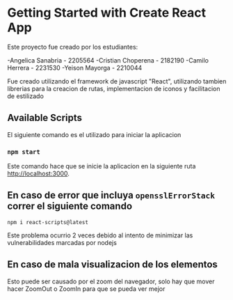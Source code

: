 # Getting Started with Create React App

Este proyecto fue creado por los estudiantes: 

-Angelica Sanabria - 2205564
-Cristian Choperena - 2182190
-Camilo Herrera - 2231530
-Yeison Mayorga - 2210044

Fue creado utilizando el framework de javascript "React", utilizando tambien librerias para la creacion de rutas, implementacion de iconos y facilitacion de estilizado

## Available Scripts

El siguiente comando es el utilizado para iniciar la aplicacion

### `npm start`

Este comando hace que se inicie la aplicacion en la siguiente ruta
[http://localhost:3000](http://localhost:3000).

## En caso de error que incluya `opensslErrorStack` correr el siguiente comando

`npm i react-scripts@latest`

Este problema ocurrio 2 veces debido al intento de minimizar las vulnerabilidades marcadas por nodejs

## En caso de mala visualizacion de los elementos
Esto puede ser causado por el zoom del navegador, solo hay que mover hacer ZoomOut o ZoomIn para que se pueda ver mejor
